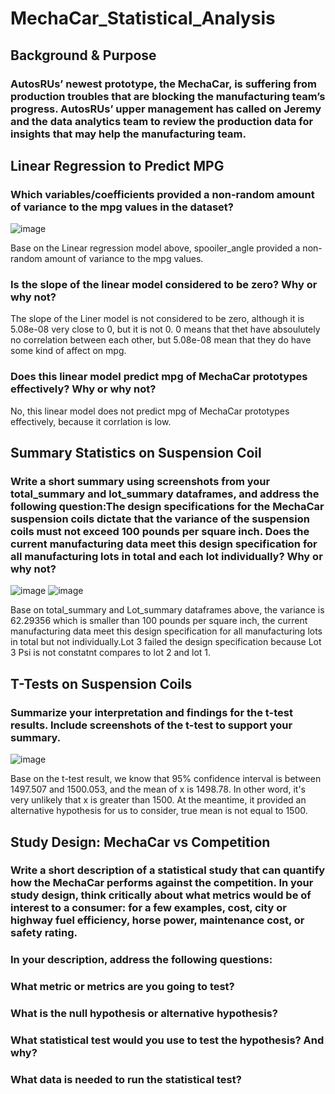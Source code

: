 # MechaCar_Statistical_Analysis
## Background & Purpose 
### AutosRUs’ newest prototype, the MechaCar, is suffering from production troubles that are blocking the manufacturing team’s progress. AutosRUs’ upper management has called on Jeremy and the data analytics team to review the production data for insights that may help the manufacturing team.

## Linear Regression to Predict MPG
### Which variables/coefficients provided a non-random amount of variance to the mpg values in the dataset?
![image](https://user-images.githubusercontent.com/109333158/208361253-b2f46520-0153-4db1-a068-562b189de0dd.png)

Base on the Linear regression model above, spooiler_angle provided a non-random amount of variance to the mpg values.

### Is the slope of the linear model considered to be zero? Why or why not?
The slope of the Liner model is not considered to be zero, although it is 5.08e-08 very close to 0, but it is not 0.
0 means that thet have absoulutely no correlation between each other, but 5.08e-08 mean that they do have some kind of affect on mpg.

### Does this linear model predict mpg of MechaCar prototypes effectively? Why or why not?
No, this linear model does not predict mpg of MechaCar prototypes effectively, because it corrlation is low. 

## Summary Statistics on Suspension Coil
### Write a short summary using screenshots from your total_summary and lot_summary dataframes, and address the following question:The design specifications for the MechaCar suspension coils dictate that the variance of the suspension coils must not exceed 100 pounds per square inch. Does the current manufacturing data meet this design specification for all manufacturing lots in total and each lot individually? Why or why not?
![image](https://user-images.githubusercontent.com/109333158/208363073-3bdc6e34-d2cf-42d9-adb6-6d750d533c14.png)
![image](https://user-images.githubusercontent.com/109333158/208363117-4845f38f-2ff5-4766-a212-d9f853122ca0.png)

Base on total_summary and Lot_summary dataframes above, the variance is 62.29356 which is smaller than 100 pounds per square inch, the current manufacturing data meet this design specification for all manufacturing lots in total but not individually.Lot 3 failed the design specification because Lot 3 Psi is not constatnt compares to lot 2 and lot 1.

## T-Tests on Suspension Coils
### Summarize your interpretation and findings for the t-test results. Include screenshots of the t-test to support your summary.
![image](https://user-images.githubusercontent.com/109333158/208363977-31897136-210b-4ce4-bd7a-f9b9058d277d.png)

Base on the t-test result, we know that 95% confidence interval is between 1497.507 and 1500.053, and the mean of x is 1498.78. In other word, it's very unlikely that x is greater than 1500. At the meantime, it provided an alternative hypothesis for us to consider, true mean is not equal to 1500.

## Study Design: MechaCar vs Competition
### Write a short description of a statistical study that can quantify how the MechaCar performs against the competition. In your study design, think critically about what metrics would be of interest to a consumer: for a few examples, cost, city or highway fuel efficiency, horse power, maintenance cost, or safety rating.

### In your description, address the following questions:

### What metric or metrics are you going to test?

### What is the null hypothesis or alternative hypothesis?

### What statistical test would you use to test the hypothesis? And why?

### What data is needed to run the statistical test?
